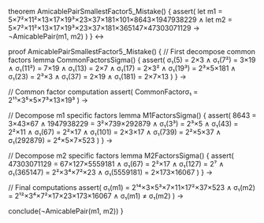 theorem AmicablePairSmallestFactor5_Mistake() {
  assert(
    let m1 = 5×7²×11²×13×17×19³×23×37×181×101×8643×1947938229 ∧
    let m2 = 5×7²×11²×13×17×19³×23×37×181×365147×47303071129 →
    ¬AmicablePair(m1, m2)
  )
} ↔

proof AmicablePairSmallestFactor5_Mistake() {
  // First decompose common factors
  lemma CommonFactorsSigma() {
    assert(
      σ₁(5) = 2×3 ∧
      σ₁(7²) = 3×19 ∧
      σ₁(11²) = 7×19 ∧
      σ₁(13) = 2×7 ∧
      σ₁(17) = 2×3² ∧
      σ₁(19³) = 2³×5×181 ∧
      σ₁(23) = 2³×3 ∧
      σ₁(37) = 2×19 ∧
      σ₁(181) = 2×7×13
    )
  } →
  
  // Common factor computation
  assert(
    CommonFactorσ₁ = 2¹¹×3⁵×5×7³×13×19³
  ) →
  
  // Decompose m1 specific factors
  lemma M1FactorsSigma() {
    assert(
      8643 = 3×43×67 ∧
      1947938229 = 3²×739×292879 ∧
      σ₁(3³) = 2³×5 ∧
      σ₁(43) = 2²×11 ∧
      σ₁(67) = 2²×17 ∧
      σ₁(101) = 2×3×17 ∧
      σ₁(739) = 2²×5×37 ∧
      σ₁(292879) = 2⁴×5×7×523
    )
  } →
  
  // Decompose m2 specific factors
  lemma M2FactorsSigma() {
    assert(
      47303071129 = 67×127×5559181 ∧
      σ₁(67) = 2²×17 ∧
      σ₁(127) = 2⁷ ∧
      σ₁(365147) = 2²×3⁴×7²×23 ∧
      σ₁(5559181) = 2×173×16067
    )
  } →
  
  // Final computations
  assert(
    σ₁(m1) = 2¹⁴×3×5³×7×11×17²×37×523 ∧
    σ₁(m2) = 2¹²×3⁴×7²×17×23×173×16067 ∧
    σ₁(m1) ≠ σ₁(m2)
  ) →
  
  conclude(¬AmicablePair(m1, m2))
}